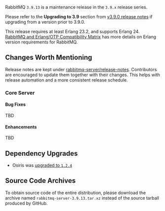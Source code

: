RabbitMQ `3.9.13` is a maintenance release in the `3.9.x` release series.

Please refer to the **Upgrading to 3.9** section from [v3.9.0 release notes](https://github.com/rabbitmq/rabbitmq-server/releases/tag/v3.9.0) if upgrading from a version prior to 3.9.0.

This release requires at least Erlang 23.2, and supports Erlang 24. [RabbitMQ and Erlang/OTP Compatibility Matrix](https://www.rabbitmq.com/which-erlang.html) has more details on Erlang version requirements for RabbitMQ.



## Changes Worth Mentioning

Release notes are kept under [rabbitmq-server/release-notes](https://github.com/rabbitmq/rabbitmq-server/tree/v3.9.x/release-notes).
Contributors are encouraged to update them together with their changes. This helps with release automation and a more consistent release schedule.

### Core Server

#### Bug Fixes

TBD

#### Enhancements

TBD


## Dependency Upgrades

* Osiris was [upgraded to `1.2.4`](https://github.com/rabbitmq/osiris/compare/v1.2.3...v1.2.4)

## Source Code Archives

To obtain source code of the entire distribution, please download the archive named `rabbitmq-server-3.9.13.tar.xz`
instead of the source tarball produced by GitHub.
